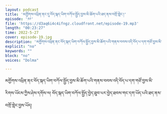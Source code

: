 ```yaml
---
layout: podcast
title: 'མགྱོགས་འཕྲིན་ནང་དུ་བོད་སྐད་ཡིག་བཀོལ་སྤྱོད་བྱས་མི་ཆོག་པའི་ཐད་ནས་བགྲོ་གླེང་།'
episode: '༡༩'
file: 'https://d3aq6i4c4ifngz.cloudfront.net/episode-19.mp3'
length: "00:23:27"
time: 2022-5-27
cover: episode-19.jpg
description: 'མགྱོགས་འཕྲིན་ནང་བོད་སྐད་ཡིག་བཀོལ་སྤྱོད་བྱས་མི་ཆོག་པའི་གནས་བབས་འདི་བོད་པ་དག་གཙོ་བྱས་མི་རིགས་ཡོངས་ཀྱིས་ཤེས་དགོས་ལ། བོད་སྐད་ཡིག་བཀོལ་སྤྱོད་བྱེད་ཐུབ་པར་བྱེད་ཐབས་གང་དག་ཡོད་པའི་ཐད་ནས་བགྲོ་གླེང་བྱས་ཡོད།'
explicit: "no" 
keywords: ""
block: "no" 
voices: "Dolma"

---
```

མགྱོགས་འཕྲིན་ནང་བོད་སྐད་ཡིག་བཀོལ་སྤྱོད་བྱས་མི་ཆོག་པའི་གནས་བབས་འདི་བོད་པ་དག་གཙོ་བྱས་མི་རིགས་ཡོངས་ཀྱིས་ཤེས་དགོས་ལ། བོད་སྐད་ཡིག་བཀོལ་སྤྱོད་བྱེད་ཐུབ་པར་བྱེད་ཐབས་གང་དག་ཡོད་པའི་ཐད་ནས་བགྲོ་གླེང་བྱས་ཡོད།

